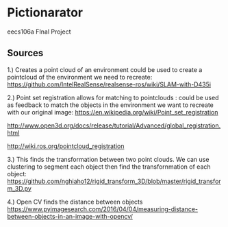 # Pictionarator
eecs106a FInal Project

## Sources
1.) Creates a point cloud of an environment could be used to create a pointcloud of the environment we need to recreate: https://github.com/IntelRealSense/realsense-ros/wiki/SLAM-with-D435i

2.) Point set registration allows for matching to pointclouds : could be used as feedback to match the objects in the environment we want to recreate with our original image:
https://en.wikipedia.org/wiki/Point_set_registration 

http://www.open3d.org/docs/release/tutorial/Advanced/global_registration.html

http://wiki.ros.org/pointcloud_registration

3.) This finds the transformation between two point clouds. We can use clustering to segment each object then find the transfornmation of each object:
https://github.com/nghiaho12/rigid_transform_3D/blob/master/rigid_transform_3D.py

4.) Open CV
finds the distance between objects
https://www.pyimagesearch.com/2016/04/04/measuring-distance-between-objects-in-an-image-with-opencv/
